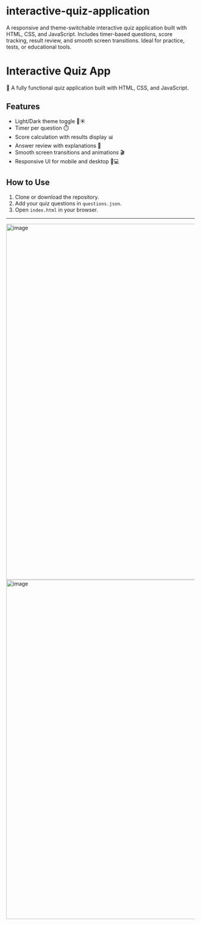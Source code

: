 # interactive-quiz-application
A responsive and theme-switchable interactive quiz application built with HTML, CSS, and JavaScript. Includes timer-based questions, score tracking, result review, and smooth screen transitions. Ideal for practice, tests, or educational tools.

# Interactive Quiz App

🎯 A fully functional quiz application built with HTML, CSS, and JavaScript.

## Features
- Light/Dark theme toggle 🌙☀️
- Timer per question ⏱️
- Score calculation with results display 📊
- Answer review with explanations 📝
- Smooth screen transitions and animations 🎬
- Responsive UI for mobile and desktop 📱💻

## How to Use
1. Clone or download the repository.
2. Add your quiz questions in `questions.json`.
3. Open `index.html` in your browser.

---
<img width="1545" height="948" alt="image" src="https://github.com/user-attachments/assets/79fa2ad7-5c30-4190-8021-cdc7a13aabea" />
<img width="1784" height="904" alt="image" src="https://github.com/user-attachments/assets/75814bc4-b15b-420c-a591-3a03a1a3e012" />

